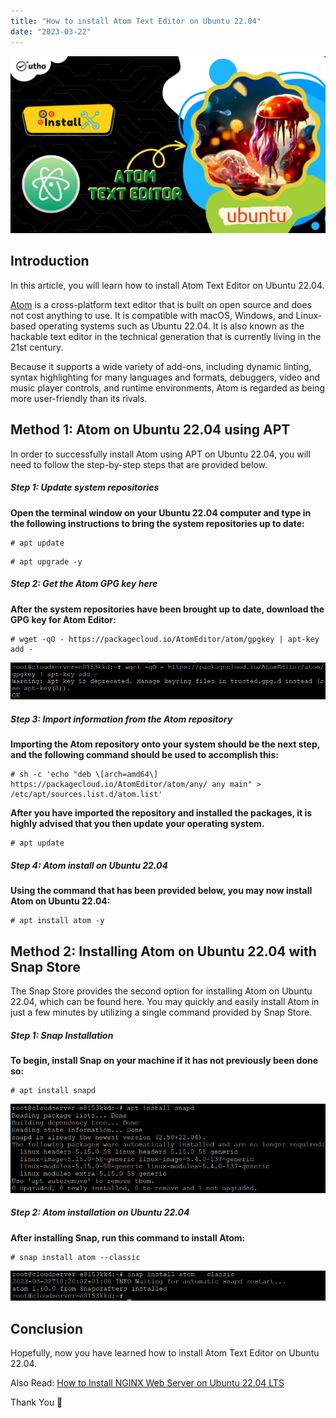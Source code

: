 ```yaml
---
title: "How to install Atom Text Editor on Ubuntu 22.04"
date: "2023-03-22"
---
```


![How to install Atom Text Editor on Ubuntu 22.04](images/How-to-install-Atom-Text-Editor-on-Ubuntu-22.04_utho.jpg)

## Introduction

In this article, you will learn how to install Atom Text Editor on Ubuntu 22.04.

[Atom](https://en.wikipedia.org/wiki/Atom_(text_editor)) is a cross-platform text editor that is built on open source and does not cost anything to use. It is compatible with macOS, Windows, and Linux-based operating systems such as Ubuntu 22.04. It is also known as the hackable text editor in the technical generation that is currently living in the 21st century.

Because it supports a wide variety of add-ons, including dynamic linting, syntax highlighting for many languages and formats, debuggers, video and music player controls, and runtime environments, Atom is regarded as being more user-friendly than its rivals.

## Method 1: Atom on Ubuntu 22.04 using APT

In order to successfully install Atom using APT on Ubuntu 22.04, you will need to follow the step-by-step steps that are provided below.

##### Step 1: Update system repositories

**Open the terminal window on your Ubuntu 22.04 computer and type in the following instructions to bring the system repositories up to date:**

```
# apt update

```

```
# apt upgrade -y

```

##### Step 2: Get the Atom GPG key here

**After the system repositories have been brought up to date, download the GPG key for Atom Editor:**

```
# wget -qO - https://packagecloud.io/AtomEditor/atom/gpgkey | apt-key add -

```

![output](images/image-882.png)

##### Step 3: Import information from the Atom repository

**Importing the Atom repository onto your system should be the next step, and the following command should be used to accomplish this:**

```
# sh -c 'echo "deb \[arch=amd64\] https://packagecloud.io/AtomEditor/atom/any/ any main" > /etc/apt/sources.list.d/atom.list'

```

****After you have imported the repository and installed the packages, it is highly advised that you then update your operating system.****

```
# apt update

```

##### Step 4: Atom install on Ubuntu 22.04

**Using the command that has been provided below, you may now install Atom on Ubuntu 22.04:**

```
# apt install atom -y

```

## Method 2: Installing Atom on Ubuntu 22.04 with Snap Store

The Snap Store provides the second option for installing Atom on Ubuntu 22.04, which can be found here. You may quickly and easily install Atom in just a few minutes by utilizing a single command provided by Snap Store.

##### Step 1: Snap Installation

**To begin, install Snap on your machine if it has not previously been done so:**

```
# apt install snapd

```

![command output](images/image-883.png)

##### Step 2: Atom installation on Ubuntu 22.04

**After installing Snap, run this command to install Atom:**

```
# snap install atom --classic

```

![How to install Atom Text Editor on Ubuntu 22.04](images/image-884.png)

## Conclusion

Hopefully, now you have learned how to install Atom Text Editor on Ubuntu 22.04.

Also Read: [How to Install NGINX Web Server on Ubuntu 22.04 LTS](https://utho.com/docs/tutorial/how-to-install-nginx-web-server-on-ubuntu-22-04-lts/)

Thank You 🙂
